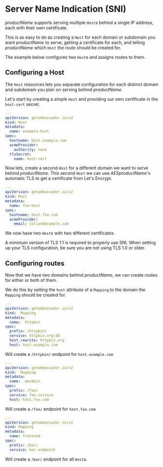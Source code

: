 # Server Name Indication (SNI)

$productName$ supports serving multiple `Host`s behind a single IP address, each
with their own certificate.

This is as easy to do as creating a `Host` for each domain or subdomain you
want $productName$ to serve, getting a certificate for each, and telling
$productName$ which `Host` the route should be created for.

The example below configures two `Host`s and assigns routes to them.

## Configuring a Host

The `Host` resources lets you separate configuration for each distinct domain
and subdomain you plan on serving behind $productName$.

Let's start by creating a simple `Host` and providing our own certificate in
the `host-cert` secret.

```yaml
---
apiVersion: getambassador.io/v2
kind: Host
metadata:
  name: example-host
spec:
  hostname: host.example.com
  acmeProvider:
    authority: none
  tlsSecret:
    name: host-cert
```

Now lets, create a second `Host` for a different domain we want to serve behind
$productName$. This second `Host` we can use $AESproductName$'s automatic TLS
to get a certificate from Let's Encrypt.

```yaml
---
apiVersion: getambassador.io/v2
kind: Host
metadata:
  name: foo-host
spec:
  hostname: host.foo.com
  acmeProvider:
    email: julian@example.com
```

We now have two `Host`s with two different certificates.

<Alert severity="info">
  A minimum version of TLS 1.1 is required to properly use SNI. When setting up your TLS configuration, be sure you are not using TLS 1.0 or older.
</Alert>

## Configuring routes

Now that we have two domains behind $productName$, we can create routes for either
or both of them.

We do this by setting the `host` attribute of a `Mapping` to the domain the
`Mapping` should be created for.

```yaml
---
apiVersion: getambassador.io/v2
kind:  Mapping
metadata:
  name:  httpbin
spec:
  prefix: /httpbin/
  service: httpbin.org:80
  host_rewrite: httpbin.org
  host: host.example.com
```
Will create a `/httpbin/` endpoint for `host.example.com`
```yaml
---
apiVersion: getambassador.io/v2
kind:  Mapping
metadata:
  name:  mockbin
spec:
  prefix: /foo/
  service: foo-service
  host: host.foo.com
```
Will create a `/foo/` endpoint for `host.foo.com`

```yaml
---
apiVersion: getambassador.io/v2
kind: Mapping
metadata:
  name: frontend
spec:
  prefix: /bar/
  service: bar-endpoint
```
Will create a `/bar/` endpoint for all `Host`s.
